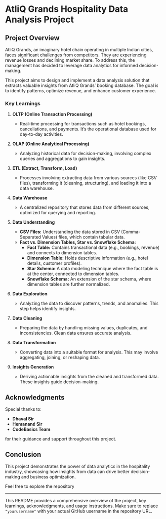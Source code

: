 # AtliQ Grands Hospitality Data Analysis Project

## Project Overview

AtliQ Grands, an imaginary hotel chain operating in multiple Indian cities, faces significant challenges from competitors. They are experiencing revenue losses and declining market share. To address this, the management has decided to leverage data analytics for informed decision-making.

This project aims to design and implement a data analysis solution that extracts valuable insights from AtliQ Grands’ booking database. The goal is to identify patterns, optimize revenue, and enhance customer experience.

### Key Learnings

1. **OLTP (Online Transaction Processing)**
   - Real-time processing for transactions such as hotel bookings, cancellations, and payments. It’s the operational database used for day-to-day activities.

2. **OLAP (Online Analytical Processing)**
   - Analyzing historical data for decision-making, involving complex queries and aggregations to gain insights.

3. **ETL (Extract, Transform, Load)**
   - Processes involving extracting data from various sources (like CSV files), transforming it (cleaning, structuring), and loading it into a data warehouse.

4. **Data Warehouse**
   - A centralized repository that stores data from different sources, optimized for querying and reporting.

5. **Data Understanding**
   - **CSV Files:** Understanding the data stored in CSV (Comma-Separated Values) files, which contain tabular data.
   - **Fact vs. Dimension Tables, Star vs. Snowflake Schema:**
     - **Fact Table:** Contains transactional data (e.g., bookings, revenue) and connects to dimension tables.
     - **Dimension Table:** Holds descriptive information (e.g., hotel details, customer profiles).
     - **Star Schema:** A data modeling technique where the fact table is at the center, connected to dimension tables.
     - **Snowflake Schema:** An extension of the star schema, where dimension tables are further normalized.

6. **Data Exploration**
   - Analyzing the data to discover patterns, trends, and anomalies. This step helps identify insights.

7. **Data Cleaning**
   - Preparing the data by handling missing values, duplicates, and inconsistencies. Clean data ensures accurate analysis.

8. **Data Transformation**
   - Converting data into a suitable format for analysis. This may involve aggregating, joining, or reshaping data.

9. **Insights Generation**
   - Deriving actionable insights from the cleaned and transformed data. These insights guide decision-making.

## Acknowledgments

Special thanks to:
- **Dhaval Sir**
- **Hemanand Sir**
- **CodeBasics Team**

for their guidance and support throughout this project.


## Conclusion

This project demonstrates the power of data analytics in the hospitality industry, showcasing how insights from data can drive better decision-making and business optimization.

Feel free to explore the repository

---

This README provides a comprehensive overview of the project, key learnings, acknowledgments, and usage instructions. Make sure to replace `"yourusername"` with your actual GitHub username in the repository URL.
